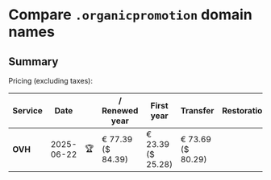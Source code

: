 # Compare `.organicpromotion` domain names

## Summary

Pricing (excluding taxes):

| Service | Date |  | / Renewed year | First year | Transfer | Restoration |
|--|--|--|--|--|--|--|
| **OVH** | 2025-06-22 | 🏆 | € 77.39<br>($ 84.39) | € 23.39<br>($ 25.28) | € 73.69<br>($ 80.29) |  |
